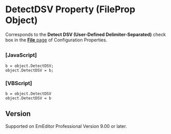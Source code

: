 # DetectDSV Property (FileProp Object)

Corresponds to the **Detect DSV (User-Defined Delimiter-Separated)** check box in the
[**File** page](../../dlg/properties/file/index) of Configuration Properties.

## 

### \[JavaScript\]

```
b = object.DetectDSV;
object.DetectDSV = b;
```

### \[VBScript\]

```
b = object.DetectDSV
object.DetectDSV = b
```

## Version

Supported on EmEditor Professional Version 9.00 or later.
